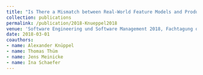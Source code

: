 ```yaml
---
title: "Is There a Mismatch between Real-World Feature Models and Product-Line Research?"
collection: publications
permalink: /publication/2018-Knueppel2018
venue: 'Software Engineering und Software Management 2018, Fachtagung des GI-Fachbereichs Softwaretechnik, SE 2018, 5.-9. März 2018, Ulm, Germany'
date: 2018-03-01
coauthors:
- name: Alexander Knüppel
- name: Thomas Thüm
- name: Jens Meinicke
- name: Ina Schaefer
---
```

